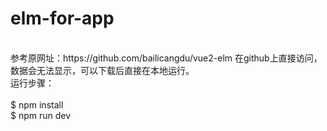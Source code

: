 # elm-for-app
<br/>
参考原网址：https://github.com/bailicangdu/vue2-elm
在github上直接访问，数据会无法显示，可以下载后直接在本地运行。<br/>
运行步骤：<br/>
<br/>
$ npm install
<br/>
$ npm run dev
